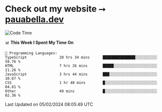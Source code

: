 # Check out my website ⭢ [pauabella.dev](https://pauabella.dev)

<!--START_SECTION:waka-->
![Code Time](http://img.shields.io/badge/Code%20Time-2%2C954%20hrs%2017%20mins-blue)

📊 **This Week I Spent My Time On** 

```text
💬 Programming Languages: 
TypeScript               20 hrs 34 mins      ███████████████░░░░░░░░░░   58.76 % 
HTML                     7 hrs 26 mins       █████░░░░░░░░░░░░░░░░░░░░   21.26 % 
JavaScript               3 hrs 44 mins       ███░░░░░░░░░░░░░░░░░░░░░░   10.67 % 
CSS                      1 hr 40 mins        █░░░░░░░░░░░░░░░░░░░░░░░░   04.81 % 
Other                    49 mins             █░░░░░░░░░░░░░░░░░░░░░░░░   02.36 % 
```


 Last Updated on 05/02/2024 08:05:49 UTC
<!--END_SECTION:waka-->
